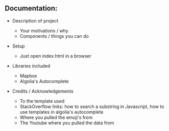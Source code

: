 ## Documentation:

* Description of project
  * Your motivations / why
  * Components / things you can do
* Setup
  * Just open index.html in a browser
* Libraries included
  * Mapbox
  * Algolia's Autocomplete

* Credits / Acknowledgements
  * To the template used
  * StackOverflow links: how to search a substring in Javascript, how to use templates in algolia's autocomplete
  * Where you pulled the emoji's from
  * The Youtube where you pulled the data from
